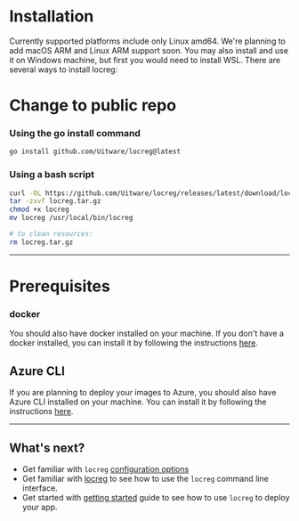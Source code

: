 # Installation 

Currently supported platforms include only Linux amd64. We're planning to add macOS ARM and Linux ARM support soon.
You may also install and use it on Windows machine, but first you would need to install WSL. There are several ways to install locreg:

# Change to public repo
### Using the go install command 
```bash
go install github.com/Uitware/locreg@latest  
```

### Using a bash script
```bash
curl -OL https://github.com/Uitware/locreg/releases/latest/download/locreg.tar.gz
tar -zxvf locreg.tar.gz
chmod +x locreg
mv locreg /usr/local/bin/locreg

# to clean resources: 
rm locreg.tar.gz
```

---
# Prerequisites 
### docker
You should also have docker installed on your machine. If you don't have a docker installed, you can install it by 
following the instructions [here](https://docs.docker.com/get-docker/).

## Azure CLI
If you are planning to deploy your images to Azure, you should also have Azure CLI installed on your machine. 
You can install it by following the instructions [here](https://docs.microsoft.com/en-us/cli/azure/install-azure-cli).

---
## What's next?
- Get familiar with `locreg` [configuration options](./configuration.md)
- Get familiar with [locreg](./cli/locreg.md) to see how to use the `locreg` command line interface.
- Get started with [getting started](./getting_started.md) guide to see how to use `locreg` to deploy your app.
